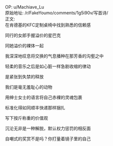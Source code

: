 
OP: u/Machiave_Lu  
原始地址: /r/FakeYoumo/comments/1g5i90v/写首诗/  
正文:  
在肯德基的KFC定制桌椅中找到熟悉的信赖感

同行的女郎手握溢价的星巴克

同她溢价的裸体一起

我深深地叹息将交换的气息播种在那芳香的沟壑之中

轻柔的音乐之后是如心脏一样急剧收缩的律动

是紧张到失禁的释放

我们是毫无羞耻心的动物

用绅士女士的语言将自己赤裸的灵魂包裹

 标准化得如同顺丰快递那样捆扎

写下按斤称重的价值观

沉沦无非是一种解脱，默认权力惩罚的相反面

自嘲式的奖赏不是吗？你打量着镜子里的自己
